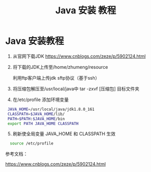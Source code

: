 ﻿---
title: Java 安装 教程
tags: 教程
article_header:
  type: cover
  image:
    src: /screenshot.jpg
---

# Java 安装教程

1. 从官网下载JDK
        https://www.cnblogs.com/zeze/p/5902124.html

2. 将下载的JDK上传至/home/zhumeng/resource
    
   利用ftp客户端上传jdk  sftp协议（基于ssh） 

3. 将压缩包解压至/usr/local/java中
    tar -zxvf [压缩包] 目标文件夹    

4. 在/etc/profile 添加环境变量

  ```sh  
   JAVA_HOME=/usr/local/java/jdk1.8.0_161
   CLASSPATH=$JAVA_HOME/lib/
   PATH=$PATH:$JAVA_HOME/bin
   export PATH JAVA_HOME CLASSPATH
  ```

5. 刷新使全局变量 JAVA_HOME 和 CLASSPATH 生效

  ```sh
    source /etc/profile
  ```



参考文档：

https://www.cnblogs.com/zeze/p/5902124.html 
